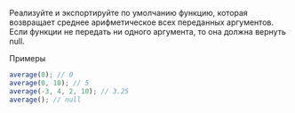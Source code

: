 Реализуйте и экспортируйте по умолчанию функцию, которая возвращает среднее арифметическое всех переданных аргументов. Если функции не передать ни одного аргумента, то она должна вернуть null.

Примеры

```js
average(0); // 0
average(0, 10); // 5
average(-3, 4, 2, 10); // 3.25
average(); // null
```
